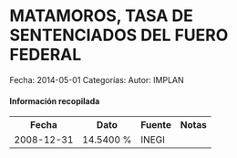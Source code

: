 MATAMOROS, TASA DE SENTENCIADOS DEL FUERO FEDERAL
=====

Fecha: 2014-05-01
Categorías: 
Autor: IMPLAN

#### Información recopilada

<table class="table table-hover table-bordered">
  <tr><th>Fecha</th><th>Dato</th><th>Fuente</th><th>Notas</th></tr>
  <tr><td>2008-12-31</td><td>14.5400 %</td><td>INEGI</td><td></td></tr>
</table>
